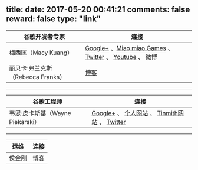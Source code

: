 title: 
date: 2017-05-20 00:41:21
comments: false
reward: false
type: "link"
---
谷歌开发者专家| 连接
-------|----------
梅西匡（Macy Kuang） | [Google+](https://plus.google.com/+MacyKuang) 、[Miao miao Games](http://miaomiaogames.com/) 、 [Twitter](https://twitter.com/MacyKuang) 、 [Youtube](https://www.youtube.com/CodeToCreate) 、 微博 
丽贝卡·弗兰克斯（Rebecca Franks） | [博客](https://riggaroo.co.za/) 

----------


谷歌工程师| 连接
-------|----------
韦恩·皮卡斯基（Wayne Piekarski） | [Google+](https://plus.google.com/+WaynePiekarski) 、 [个人网站](http://www.tinmith.net/wayne/) 、 [Tinmith网站](http://www.tinmith.net/) 、 [Twitter](https://twitter.com/waynepiekarski)


----------

运维| 连接
-------|----------
侯金刚 | [博客](http://hi-andy.com/)
